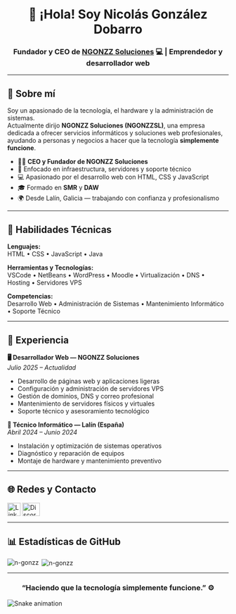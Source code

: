 <h1 align="center">👋 ¡Hola! Soy Nicolás González Dobarro</h1>
<h3 align="center">Fundador y CEO de <a href="https://ngonzz.eu">NGONZZ Soluciones</a> 💻 | Emprendedor y desarrollador web</h3>

---

## 🚀 Sobre mí

Soy un apasionado de la tecnología, el hardware y la administración de sistemas.  
Actualmente dirijo **NGONZZ Soluciones (NGONZZSL)**, una empresa dedicada a ofrecer servicios informáticos y soluciones web profesionales, ayudando a personas y negocios a hacer que la tecnología **simplemente funcione**.

- 👨‍💼 **CEO y Fundador de NGONZZ Soluciones**
- 🧠 Enfocado en infraestructura, servidores y soporte técnico
- 💻 Apasionado por el desarrollo web con HTML, CSS y JavaScript
- 🎓 Formado en **SMR** y **DAW**
- 🌍 Desde Lalín, Galicia — trabajando con confianza y profesionalismo

---

## 🧰 Habilidades Técnicas

**Lenguajes:**  
HTML • CSS • JavaScript • Java  

**Herramientas y Tecnologías:**  
VSCode • NetBeans • WordPress • Moodle • Virtualización • DNS • Hosting • Servidores VPS

**Competencias:**  
Desarrollo Web • Administración de Sistemas • Mantenimiento Informático • Soporte Técnico

---

## 💼 Experiencia

**🖥️ Desarrollador Web — NGONZZ Soluciones**  
*Julio 2025 – Actualidad*  
- Desarrollo de páginas web y aplicaciones ligeras  
- Configuración y administración de servidores VPS  
- Gestión de dominios, DNS y correo profesional  
- Mantenimiento de servidores físicos y virtuales  
- Soporte técnico y asesoramiento tecnológico  

**🔧 Técnico Informático — Lalín (España)**  
*Abril 2024 – Junio 2024*  
- Instalación y optimización de sistemas operativos  
- Diagnóstico y reparación de equipos  
- Montaje de hardware y mantenimiento preventivo  

---

## 🌐 Redes y Contacto

<p align="left">
<a href="https://www.linkedin.com/in/ngonzz/" target="blank"><img align="center" src="https://cdn-icons-png.flaticon.com/512/174/174857.png" alt="LinkedIn" height="30" width="30" /></a>
<a href="https://discord.gg/G26hu9CRFb" target="blank"><img align="center" src="https://raw.githubusercontent.com/rahuldkjain/github-profile-readme-generator/master/src/images/icons/Social/discord.svg" alt="Discord" height="30" width="40" /></a>
</p>

---

## 📊 Estadísticas de GitHub

<p><img align="left" src="https://github-readme-stats.vercel.app/api/top-langs?username=n-gonzz&show_icons=true&layout=compact&theme=tokyonight" alt="n-gonzz" /></p>
<p>&nbsp;<img align="center" src="https://github-readme-stats.vercel.app/api?username=n-gonzz&show_icons=true&theme=tokyonight" alt="n-gonzz" /></p>

---

<h3 align="center">“Haciendo que la tecnología simplemente funcione.” ⚙️</h3>

<img src="https://profile-readme-generator.com/assets/snake.svg" alt="Snake animation" />
